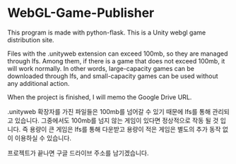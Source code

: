 # WebGL-Game-Publisher
This program is made with python-flask. This is a Unity webgl game distribution site.

Files with the .unityweb extension can exceed 100mb, so they are managed through lfs.
Among them, if there is a game that does not exceed 100mb, it will work normally.
In other words, large-capacity games can be downloaded through lfs, and small-capacity games can be used without any additional action.

When the project is finished, I will memo the Google Drive URL.

.unityweb 확장자를 가진 파일들은 100mb를 넘어갈 수 있기 때문에 lfs를 통해 관리되고 있습니다.
그중에서도 100mb를 넘지 않는 게임이 있다면 정상적으로 작동 될 것 입니다.
즉 용량이 큰 게임은 lfs를 통해 다운받고 용량이 적은 게임은 별도의 추가 동작 없이 이용하실 수 있습니다.

프로젝트가 끝나면 구글 드라이브 주소를 남기겠습니다.
